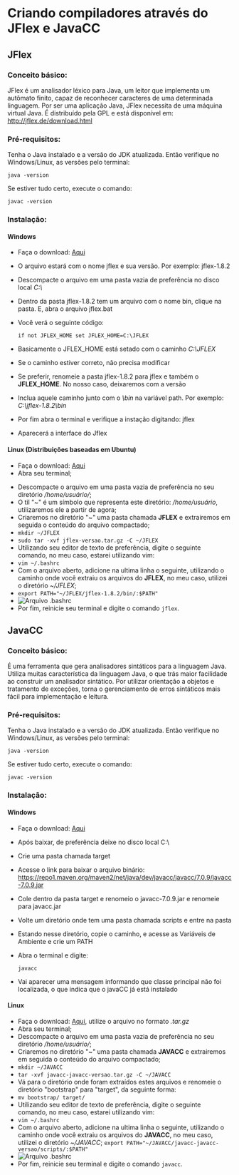 # Criando compiladores através do JFlex e JavaCC


## JFlex

### Conceito básico:

JFlex é um analisador léxico para Java, um leitor que implementa um autômato finito, capaz de reconhecer 
caracteres de uma determinada linguagem. Por ser uma aplicação Java, JFlex necessita de uma máquina virtual Java.
É distribuído pela GPL e está disponível em: http://jflex.de/download.html 

### Pré-requisitos:

Tenha o Java instalado e a versão do JDK atualizada. Então verifique no Windows/Linux, as versões pelo terminal:

`java -version`
				
Se estiver tudo certo, execute o comando:

`javac -version`

### Instalação:

#### Windows
- Faça o download: [Aqui](http://jflex.de/download.html)
- O arquivo estará com o nome jflex e sua versão. Por exemplo: jflex-1.8.2
- Descompacte o arquivo em uma pasta vazia de preferência no disco local *C:\\*
- Dentro da pasta jflex-1.8.2 tem um arquivo com o nome bin, clique na pasta. E, abra o arquivo jflex.bat
- Você verá o seguinte código:
	
  `if not JFLEX_HOME set JFLEX_HOME=C:\JFLEX`

- Basicamente o JFLEX_HOME está setado com o caminho *C:\JFLEX*
- Se o caminho estiver correto, não precisa modificar
- Se preferir, renomeie a pasta jflex-1.8.2 para jflex e também o **JFLEX_HOME**. No nosso caso, deixaremos com a versão
- Inclua aquele caminho junto com o *\\bin*  na variável path. Por exemplo: *C:\jflex-1.8.2\bin*
- Por fim abra o terminal e verifique a instação digitando: jflex
- Aparecerá a interface do Jflex		
	
#### Linux (Distribuições baseadas em Ubuntu)

* Faça o download: [Aqui](http://jflex.de/download.html)
* Abra seu terminal;

- Descompacte o arquivo em uma pasta vazia de preferência no seu diretório */home/usuário/*;
- O til "~" é um símbolo que representa este diretório: */home/usuário*, utilizaremos ele a partir de agora;
- Criaremos no diretório "~" uma pasta chamada **JFLEX** e extrairemos em seguida o conteúdo do arquivo compactado;
- `mkdir ~/JFLEX`
- `sudo tar -xvf jflex-versao.tar.gz -C ~/JFLEX`
- Utilizando seu editor de texto de preferência, digite o seguinte comando, no meu caso, estarei utilizando vim: 
- `vim ~/.bashrc`
- Com o arquivo aberto, adicione na ultima linha o seguinte, utilizando o caminho onde você extraiu os arquivos do **JFLEX**, no meu caso, utilizei o diretório *~/JFLEX*;
- `export PATH="~/JFLEX/jflex-1.8.2/bin/:$PATH"`
- ![Arquivo .bashrc](https://i.imgur.com/gNg6cu3.png)
- Por fim, reinicie seu terminal e digite o comando `jflex`.

## JavaCC

### Conceito básico:

É uma ferramenta que gera analisadores sintáticos para a linguagem Java. Utiliza muitas característica da linguagem Java, o que trás maior facilidade ao construir um analisador sintático. Por utilizar orientação a objetos e tratamento de exceções, torna o gerenciamento de erros sintáticos mais fácil para  implementação e leitura.
	
### Pré-requisitos:

Tenha o Java instalado e a versão do JDK atualizada. Então verifique no Windows/Linux, as versões pelo terminal:

`java -version`				

Se estiver tudo certo, execute o comando:

`javac -version`
	

### Instalação:

#### Windows

- Faça o download: [Aqui](https://javacc.github.io/javacc/)
- Após baixar, de preferência deixe no disco local C:\
- Crie uma pasta chamada target
- Acesse o link para baixar o arquivo binário: https://repo1.maven.org/maven2/net/java/dev/javacc/javacc/7.0.9/javacc-7.0.9.jar
- Cole dentro da pasta target e renomeio o javacc-7.0.9.jar e renomeie para javacc.jar
- Volte um diretório onde tem uma pasta chamada scripts e entre na pasta
- Estando nesse diretório, copie o caminho, e acesse as Variáveis de Ambiente e crie um PATH
- Abra o terminal e digite:

  `javacc`
  
- Vai aparecer uma mensagem informando que classe principal não foi localizada, o que indica que o javaCC já está instalado
	
#### Linux

- Faça o download: [Aqui](https://javacc.github.io/javacc/), utilize o arquivo no formato *.tar.gz*
- Abra seu terminal;
- Descompacte o arquivo em uma pasta vazia de preferência no seu diretório */home/usuário/*;
- Criaremos no diretório "~" uma pasta chamada **JAVACC** e extrairemos em seguida o conteúdo do arquivo compactado;
- `mkdir ~/JAVACC`
- `tar -xvf javacc-javacc-versao.tar.gz -C ~/JAVACC`
- Vá para o diretório onde foram extraídos estes arquivos e renomeie o diretório "bootstrap" para "target", da seguinte forma:
- `mv bootstrap/ target/`
- Utilizando seu editor de texto de preferência, digite o seguinte comando, no meu caso, estarei utilizando vim: 
- `vim ~/.bashrc`
- Com o arquivo aberto, adicione na ultima linha o seguinte, utilizando o caminho onde você extraiu os arquivos do **JAVACC**, no meu caso, utilizei o diretório *~/JAVACC*;
  `export PATH="~/JAVACC/javacc-javacc-versao/scripts/:$PATH"`
- ![Arquivo .bashrc](https://i.imgur.com/qMBgzaf.png)
- Por fim, reinicie seu terminal e digite o comando `javacc`.














